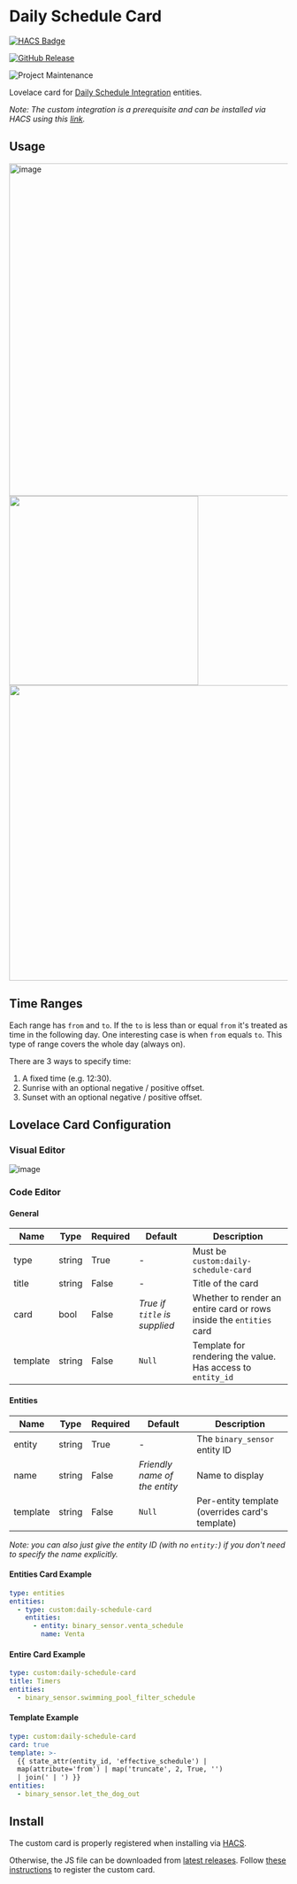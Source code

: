 # Daily Schedule Card

[![HACS Badge](https://img.shields.io/badge/HACS-Default-31A9F4.svg?style=for-the-badge)](https://github.com/hacs/integration)

[![GitHub Release](https://img.shields.io/github/release/amitfin/lovelace-daily-schedule-card.svg?style=for-the-badge&color=blue)](https://github.com/amitfin/lovelace-daily-schedule-card/releases)

![Project Maintenance](https://img.shields.io/badge/maintainer-Amit%20Finkelstein-blue.svg?style=for-the-badge)

Lovelace card for [Daily Schedule Integration](https://github.com/amitfin/daily_schedule) entities.

_Note: The custom integration is a prerequisite and can be installed via HACS using this [link](https://my.home-assistant.io/redirect/hacs_repository/?owner=amitfin&repository=daily_schedule&category=integration)._

## Usage

<img width="601" alt="image" src="https://github.com/user-attachments/assets/44dee96b-72e3-4bbe-81d4-b88c3ce9cb63" />
<br>
<img width="342" src="https://github.com/user-attachments/assets/dbaf02e2-7bed-48d3-97cf-cc767ea93691" />
<br>
<img src="https://github.com/user-attachments/assets/7466f370-f22c-49dc-888a-35233d55f065" width="534"/>

## Time Ranges

Each range has `from` and `to`. If the `to` is less than or equal `from` it's treated as time in the following day. One interesting case is when `from` equals `to`. This type of range covers the whole day (always on).

There are 3 ways to specify time:
1. A fixed time (e.g. 12:30).
2. Sunrise with an optional negative / positive offset.
3. Sunset with an optional negative / positive offset.

## Lovelace Card Configuration

### Visual Editor

![image](https://github.com/user-attachments/assets/ddb7153d-1b1d-402f-a1f9-5f827cbd0f55)

### Code Editor

#### General

| Name     | Type   | Required | Default                       | Description                                                         |
| -------- | ------ | -------- | ----------------------------- | ------------------------------------------------------------------- |
| type     | string | True     | -                             | Must be `custom:daily-schedule-card`                                |
| title    | string | False    | -                             | Title of the card                                                   |
| card     | bool   | False    | _True if `title` is supplied_ | Whether to render an entire card or rows inside the `entities` card |
| template | string | False    | `Null`                        | Template for rendering the value. Has access to `entity_id`         |

#### Entities

| Name     | Type   | Required | Default                       | Description                                     |
| -------- | ------ | -------- | ----------------------------- | ----------------------------------------------- |
| entity   | string | True     | -                             | The `binary_sensor` entity ID                   |
| name     | string | False    | _Friendly name of the entity_ | Name to display                                 |
| template | string | False    | `Null`                        | Per-entity template (overrides card's template) |

_Note: you can also just give the entity ID (with no `entity:`) if you don't need to specify the name explicitly._

#### Entities Card Example

```yaml
type: entities
entities:
  - type: custom:daily-schedule-card
    entities:
      - entity: binary_sensor.venta_schedule
        name: Venta
```

#### Entire Card Example

```yaml
type: custom:daily-schedule-card
title: Timers
entities:
  - binary_sensor.swimming_pool_filter_schedule
```

#### Template Example

```yaml
type: custom:daily-schedule-card
card: true
template: >-
  {{ state_attr(entity_id, 'effective_schedule') |
  map(attribute='from') | map('truncate', 2, True, '')
  | join(' | ') }}
entities:
  - binary_sensor.let_the_dog_out
```

## Install

The custom card is properly registered when installing via [HACS](https://hacs.xyz/).

Otherwise, the JS file can be downloaded from [latest releases](https://github.com/amitfin/lovelace-daily-schedule-card/releases/). Follow [these instructions](https://developers.home-assistant.io/docs/frontend/custom-ui/registering-resources) to register the custom card.
